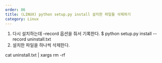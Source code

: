 ```yaml
---
order: 86
title: (LINUX) python setup.py install 설치한 파일들 삭제하기
category: Linux
---
```


1. 다시 설치하는데 –record 옵션을 줘서 기록한다.
$ python setup.py install --record uninstall.txt
2. 설치한 파일을 하나씩 삭제한다.

cat uninstall.txt | xargs rm -rf
